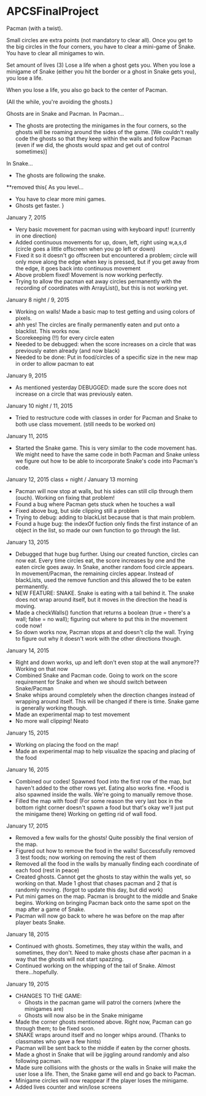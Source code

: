 APCSFinalProject
================

Pacman (with a twist).

Small circles are extra points (not mandatory to clear all).
Once you get to the big circles in the four corners, you have to clear a mini-game of Snake. You have to clear all minigames to win. 

Set amount of lives (3)
Lose a life when a ghost gets you.
When you lose a minigame of Snake (either you hit the border or a ghost in Snake gets you), you lose a life. 

When you lose a life, you also go back to the center of Pacman.

(All the while, you're avoiding the ghosts.)

Ghosts are in Snake and Pacman.
In Pacman...
- The ghosts are protecting the minigames in the four corners, so the ghosts will be roaming around the sides of the game.
[We couldn't really code the ghosts so that they keep within the walls and follow Pacman (even if we did, the ghosts would spaz and get out of control sometimes)]

In Snake...
- The ghosts are following the snake.

**removed this{
As you level... 
- You have to clear more mini games.
- Ghosts get faster.
 }

January 7, 2015
- Very basic movement for pacman using with keyboard input! (currently in one direction)
- Added continuous movements for up, down, left, right using w,a,s,d (circle goes a little offscreen when you go left or down)
- Fixed it so it doesn't go offscreen but encountered a problem; circle will only move along the edge when key is pressed, but if you get away from the edge, it goes back into continuous movement
- Above problem fixed! Movement is now working perfectly.
- Trying to allow the pacman eat away circles permanently with the recording of coordinates with ArrayList<Integer>(), but this is not working yet.

January 8 night / 9, 2015
- Working on walls! Made a basic map to test getting and using colors of pixels.
- ahh yes! The circles are finally permanently eaten and put onto a blacklist. This works now.
- Scorekeeping (!!) for every circle eaten
- Needed to be debugged: when the score increases on a circle that was previously eaten already (and now black)
- Needed to be done: Put in food/circles of a specific size in the new map in order to allow pacman to eat

January 9, 2015
- As mentioned yesterday DEBUGGED: made sure the score does not increase on a circle that was previously eaten. 

January 10 night / 11, 2015
- Tried to restructure code with classes in order for Pacman and Snake to both use class movement. (still needs to be worked on)

January 11, 2015
- Started the Snake game. This is very similar to the code movement has. We might need to have the same code in both Pacman and Snake unless we figure out how to be able to incorporate Snake's code into Pacman's code.

January 12, 2015 class + night / January 13 morning
- Pacman will now stop at walls, but his sides can still clip through them (ouch). Working on fixing that problem!
- Found a bug where Pacman gets stuck when he touches a wall
- Fixed above bug, but side clipping still a problem
- Trying to debug: adding to blackList because that is that main problem.
- Found a huge bug: the indexOf fuction only finds the first instance of an object in the list, so made our own function to go through the list.

January 13, 2015
- Debugged that huge bug further. Using our created function, circles can now eat. Every time circles eat, the score increases by one and the eaten circle goes away. In Snake, another random food circle appears. In movement/Pacman, the remaining circles appear. Instead of blackLists, used the remove function and this allowed the to be eaten permanently.
- NEW FEATURE: SNAKE. Snake is eating with a tail behind it. The snake does not wrap around itself, but it moves in the direction the head is moving.
- Made a checkWalls() function that returns a boolean (true = there's a wall; false = no wall); figuring out where to put this in the movement code now!
- So down works now, Pacman stops at and doesn't clip the wall. Trying to figure out why it doesn't work with the other directions though.

January 14, 2015
- Right and down works, up and left don't even stop at the wall anymore?? Working on that now
- Combined Snake and Pacman code. Going to work on the score requirement for Snake and when we should switch between Snake/Pacman
- Snake whips around completely when the direction changes instead of wrapping around itself. This will be changed if there is time. Snake game is generally working though.
- Made an experimental map to test movement
- No more wall clipping! Neato

January 15, 2015
- Working on placing the food on the map!
- Made an experimental map to help visualize the spacing and placing of the food

January 16, 2015
- Combined our codes! Spawned food into the first row of the map, but haven't added to the other rows yet. Eating also works fine. *Food is also spawned inside the walls. We're going to manually remove those.
- Filled the map with food! (For some reason the very last box in the bottom right corner doesn't spawn a food but that's okay we'll just put the minigame there) Working on getting rid of wall food.

January 17, 2015
- Removed a few walls for the ghosts! Quite possibly the final version of the map.
- Figured out how to remove the food in the walls! Successfully removed 3 test foods; now working on removing the rest of them
- Removed all the food in the walls by manually finding each coordinate of each food (rest in peace)
- Created ghosts. Cannot get the ghosts to stay within the walls yet, so working on that. Made 1 ghost that chases pacman and 2 that is randomly moving.  (forgot to update this day, but did work)
- Put mini games on the map. Pacman is brought to the middle and Snake begins. Working on bringing Pacman back onto the same spot on the map after a game of Snake.
- Pacman will now go back to where he was before on the map after player beats Snake.

January 18, 2015
- Continued with ghosts. Sometimes, they stay within the walls, and sometimes, they don't. Need to make ghosts chase after pacman in a way that the ghosts will not start spazzing.
- Continued working on the whipping of the tail of Snake. Almost there...hopefully.

January 19, 2015
- CHANGES TO THE GAME: 
  - Ghosts in the pacman game will patrol the corners (where the minigames are)
  - Ghosts will now also be in the Snake minigame
- Made the corner ghosts mentioned above. Right now, Pacman can go through them; to be fixed soon.
- SNAKE wraps around itself and no longer whips around. (Thanks to classmates who gave a few hints)
- Pacman will be sent back to the middle if eaten by the corner ghosts.
- Made a ghost in Snake that will be jiggling around randomly and also following pacman.
- Made sure collisions with the ghosts or the walls in Snake will make the user lose a life. Then, the Snake game will end and go back to Pacman.
- Minigame circles will now reappear if the player loses the minigame.
- Added lives counter and win/lose screens
